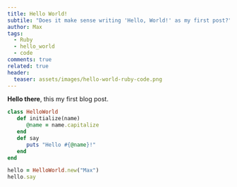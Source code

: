 ```yaml
---
title: Hello World!
subtile: "Does it make sense writing 'Hello, World!' as my first post?"
author: Max
tags: 
  - Ruby 
  - hello_world 
  - code
comments: true
related: true
header:
  teaser: assets/images/hello-world-ruby-code.png
---
```


**Hello there**, this my first blog post.

~~~ruby
class HelloWorld
   def initialize(name)
      @name = name.capitalize
   end
   def say
      puts "Hello #{@name}!"
   end
end

hello = HelloWorld.new("Max")
hello.say
~~~
